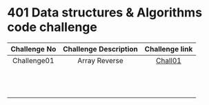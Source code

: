 # 401 Data structures & Algorithms code challenge

|   Challenge No     |     Challenge Description     |Challenge link|
|   :-------------:  | :---------------------------: | :---------:  |
|    Challenge01     |         Array Reverse         |   [Chall01](https://github.com/ghanemgit/data-structures-and-algorithms/tree/array-reverse/Challenge01#readme)           |
|                    |                               |              |
|                    |                               |              |
|                    |                               |              |
|                    |                               |              |
|                    |                               |              |
|                    |                               |              |
|                    |                               |              |
|                    |                               |              |
|                    |                               |              |
|                    |                               |              |
|                    |                               |              |
|                    |                               |              |
